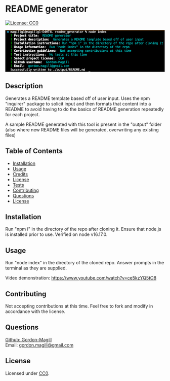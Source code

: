 # README generator
[![License: CC0](https://img.shields.io/badge/License-CC0_1.0-lightgrey.svg)](http://creativecommons.org/publicdomain/zero/1.0/)

![Usage screenshot](./assets/functionalScreenshot.png)

## Description

Generates a README template based off of user input. Uses the npm "inquirer" package to solicit input and then formats that content into a README to avoid having to do the basics of README generation repeatedly for each project.

A sample README generated with this tool is present in the "output" folder (also where new README files will be generated, overwriting any existing files)

## Table of Contents

- [Installation](#installation)
- [Usage](#usage)
- [Credits](#credits)
- [License](#license)
- [Tests](#tests)
- [Contributing](#contributing)
- [Questions](#questions)
- [License](#license)

## Installation

Run "npm i" in the directory of the repo after cloning it. Ensure that node.js is installed prior to use. Verified on node v16.17.0.

## Usage

Run "node index" in the directory of the cloned repo. Answer prompts in the terminal as they are supplied.

Video demonstration:
https://www.youtube.com/watch?v=ce5kzYQ5tO8

## Contributing

Not accepting contributions at this time. Feel free to fork and modify in accordance with the license.

## Questions

[Github: Gordon-Magill](https://github.com/Gordon-Magill)<br>
Email: gordon.magill@gmail.com

## License

Licensed under [CC0](http://creativecommons.org/publicdomain/zero/1.0/).

